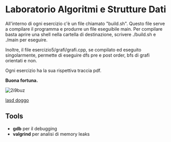 # Laboratorio Algoritmi e Strutture Dati
All'interno di ogni esercizio c'è un file chiamato "build.sh". Questo file serve a compilare il programma e produrre
un file eseguibile main. Per compilare basta aprire una shell nella cartella di destinazione, scrivere ./build.sh e 
./main  per eseguire.

Inoltre, il file esercizio5/grafi/grafi.cpp, se compilato ed eseguito
singolarmente, permette di eseguire dfs pre e post order, bfs di grafi orientati e non. 

Ogni esercizio ha la sua rispettiva traccia pdf.

**Buona fortuna.**

![2i9buz](https://user-images.githubusercontent.com/75626033/217077278-fa56621d-5eb3-4d84-adf9-0603eaf9a7e6.jpg)

[lasd doggo](https://www.youtube.com/watch?v=Tpb3VM-rMFk&ab_channel=Idostuff)

## Tools
- **gdb** per il debugging
- **valgrind** per analisi di memory leaks
